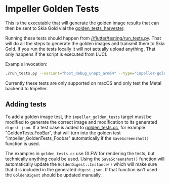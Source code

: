 # Impeller Golden Tests

This is the executable that will generate the golden image results that can then
be sent to Skia Gold vial the
[golden_tests_harvester](%22../../tools/golden_tests_harvester%22).

Running these tests should happen from
[//flutter/testing/run_tests.py](../../testing/run_tests.py). That will do all
the steps to generate the golden images and transmit them to Skia Gold. If you
run the tests locally it will not actually upload anything. That only happens if
the script is executed from LUCI.

Example invocation:

```sh
./run_tests.py --variant="host_debug_unopt_arm64" --type="impeller-golden"
```

Currently these tests are only supported on macOS and only test the Metal
backend to Impeller.

## Adding tests

To add a golden image test, the `impeller_golden_tests` target must be modified
to generate the correct image and modification to its generated `digest.json`.
If a test case is added to [golden_tests.cc](./golden_tests.cc), for example
"GoldenTests.FooBar", that will turn into the golden test
"impeller_GoldenTests_Foobar" automatically if the `SaveScreenshot()` function
is used.

The examples in `golden_tests.cc` use GLFW for rendering the tests, but
technically anything could be used. Using the `SaveScreenshot()` function will
automatically update the `GoldenDigest::Instance()` which will make sure that it
is included in the generated `digest.json`. If that function isn't used the
`GoldenDigest` should be updated manually.
